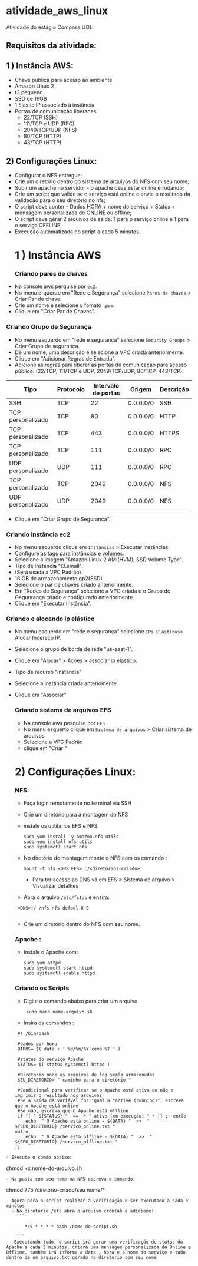 # atividade_aws_linux
Atividade do estágio Compass.UOL
## Requisitos da atividade: 
## 1 ) Instância AWS:
   - Chave pública para acesso ao ambiente
   - Amazon Linux 2
   - t3.pequeno
   - SSD de 16GB
   - 1 Elastic IP associado à instância
   - Portas de comunicação liberadas
     - 22/TCP (SSH)
     - 111/TCP e UDP (RPC)
     - 2049/TCP/UDP (NFS)
     - 80/TCP (HTTP)
     - 43/TCP (HTTP)
## 2) Configurações Linux:
- Configurar o NFS entregue;
- Crie um diretório dentro do sistema de arquivos do NFS com seu nome;
- Subir um apache no servidor - o apache deve estar online e rodando;
- Crie um script que valide se o serviço está online e envie o resultado da validação para o seu diretório no nfs;
- O script deve conter - Dados HORA + nome do serviço + Status + mensagem personalizada de ONLINE ou offline;
- O script deve gerar 2 arquivos de saida: 1 para o serviço online e 1 para o serviço OFFLINE;
- Execução automatizada do script a cada 5 minutos.
  # 1 ) Instância AWS
  ### Criando pares de chaves
 - Na console aws perquise por `ec2`.
 - No menu erquerdo em "Rede e Segurança" selecione `Pares de chaves` > Criar Par de chave.
 - Crie um nome e selecione o fomato `.pem`.
 - Clique em "Criar Par de Chaves".
  ### Criando Grupo de Segurança 
  - No menu esquerdo em "rede e segurança" selecione `Security Groups` > Criar Grupo de segurança.
  - Dê um nome, uma descrição e selecione a VPC criada anteriormente.
  - Clique em "Adicionar Regras de Entrada".
  - Adicione as regras para liberar as portas de comunicação para acesso público: (22/TCP, 111/TCP e
UDP, 2049/TCP/UDP, 80/TCP, 443/TCP).

| Tipo              | Protocolo | Intervalo de portas | Origem     | Descrição |
|-------------------|-----------|----------------------|------------|-----------|
| SSH               | TCP       | 22                   | 0.0.0.0/0  | SSH       |
| TCP personalizado | TCP       | 80                   | 0.0.0.0/0  | HTTP      |
| TCP personalizado | TCP       | 443                  | 0.0.0.0/0  | HTTPS     |
| TCP personalizado | TCP       | 111                  | 0.0.0.0/0  | RPC       |
| UDP personalizado | UDP       | 111                  | 0.0.0.0/0  | RPC       |
| TCP personalizado | TCP       | 2049                 | 0.0.0.0/0  | NFS       |
| UDP personalizado | UDP       | 2049                 | 0.0.0.0/0  | NFS       |
  - Clique em "Criar Grupo de Segurança".
### Criando instância ec2
- No menu esquerdo clique em `Instâncias` > Executar Instâncias.
- Configure as tags para instâncias e volumes.
- Selecione a imagem "Amazon Linux 2 AMI(HVM), SSD Volume Type".
- Tipo de instancia "t3.small".
- (Será usada a VPC Padrão).
- 16 GB de armazenamento gp2(SSD).
- Selecione o par de chaves criado anteriormente.
- Em "Redes de Segurança" selecione a VPC criada e o Grupo de Gegunrança criado e configurado anteriormente.
- Clique em "Executar Instância".
### Criando e alocando ip elástico 
- No menu esquerdo em "rede e segurança" selecione `IPs Elásticos`> Alocar Indereço IP.
- Selecione o grupo de borda de rede "us-east-1".
- Clique em "Alocar" > Ações > associar ip elastico.
- Tipo de recurso "instância"
- Selecione a instância criada anteriomente
- Clique em "Associar"
  ### Criando sistema de arquivos EFS
  - Na console aws pesquise por `EFS`
  - No menu esquerto clique em `Sistema de arquivos` > Criar sistema de arquivos
  - Selecione a VPC Padrão
  - clique em "Criar "
   # 2) Configurações Linux:
  ### NFS:
  - Faça login remotamente no terminal via SSH
  - Crie um diretório para a montagem do NFS
  - instale os utilitarios EFS e NFS
    ```
    sudo yum install -y amazon-efs-utils
    sudo yum install nfs-utils
    sudo systemctl start nfs
    ```
  - No diretório de montagem monte o NFS com os comando :
   
    ```
    mount -t nfs <DNS_EFS> :/<diretórios-criado>
    ```
     - Para ter acesso ao DNS vá em EFS > Sistema de arquivo > Visualizar detalhes
   - Abra o arquivo `/etc/fstab` e ensira:
   ```
    <DNS>:/ /nfs nfs defaul 0 0
     
  ```
   - Crie um diretório dentro do NFS com seu nome.
    ### Apache :
   - Instale o Apache com:
     ```
     sudo yum attpd
     sudo systemctl start httpd
     sudo systemctl enable httpd
     ```
    ### Criando os Scripts
  - Digite o comando abaixo para criar um arquivo
    ```
     sudo nano nome-arquivo.sh
    ```
  - Insira os comandos :
 

   ```
    #! /bin/bash

    #dados por hora
    DADOS= $( data + ' %d/%m/%Y como %T ' )
 
    #status do serviço Apache
    STATUS= $( status systemctl httpd )

    #Diretório onde os arquivos de log serão armazenados
    SEU_DIRETORIO= " caminho para o diretório "

    #Condicional para verificar se o Apache está ativo ou não e imprimir o resultado nos arquivos
    #Se a saída da variável for igual a "active (running)", escreva que o Apache está online
    #Se não, escreva que o Apache está offline
    if [[ " ${STATUS} "  ==  * " ativo (em execução) " * ]] ;  então
       echo  " O Apache está online - ${DATA} "  >>  " ${SEU_DIRETORIO} /servico_online.txt "
   outro
       echo  " O Apache está offline - ${DATA} "  >>  " ${SEU_DIRETORIO} /servico_offline.txt "
   fi

 ```
 - Execute o comdo abaixo:
```
chmod +x nome-do-arquivo.sh

```
- Na pasta com seu nome na NFS escreva o comando:
```
chmod 775 /diretorio-criado/seu nome/*

```
- Agora para o script realizar a verificação e ser executado a cada 5 minutos
  - No diretório /etc abra o arquivo crontab e adicione:
    ```

       */5 * * * * bash /nome-do-script.sh

    ```
-- Executando tudo, o script irá gerar uma verificação de status do Apache a cada 5 minutos, criará uma mensagem personalizada de Online e Offline, também irá informa a data , hora e o nome do serviço e tudo dentro de um arquivo.txt gerado no diretorio com seu nome

    

      

    
